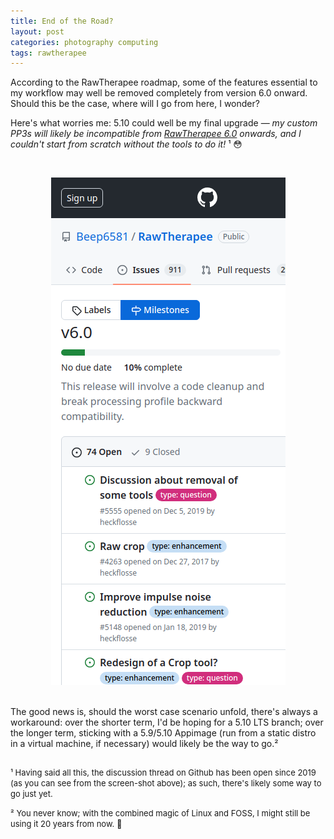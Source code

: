 ```yaml
---
title: End of the Road?
layout: post
categories: photography computing
tags: rawtherapee
---
```


According to the RawTherapee roadmap, some of the features essential to my workflow may well be removed completely from version 6.0 onward. Should this be the case, where will I go from here, I wonder?

Here's what worries me: 5.10 could well be my final upgrade — *my custom PP3s will likely be incompatible from [RawTherapee 6.0](https://github.com/Beep6581/RawTherapee/milestone/10) onwards, and I couldn't start from scratch without the tools to do it!* ¹ 😳

<p><br><center><img src="https://raw.githubusercontent.com/martbetz/martbetz.github.io/main/_includes/custom/rt6.png" alt="RT 6.0 Roadmap"></center><br></p>

<!-- In an ideal world, things would be more flexible (think of the way plugins work in GIMP or addons work in Firefox); tools could be maintained independently, and the user would get to choose their own destiny. Unfortunately, though, this isn't practically possible; I'm merely affording myself the luxury of a brief flight of fantacy. -->

The good news is, should the worst case scenario unfold, there's always a workaround: over the shorter term, I'd be hoping for a 5.10 LTS branch; over the longer term, sticking with a 5.9/5.10 Appimage (run from a static distro in a virtual machine, if necessary) would likely be the way to go.²

<p style="padding-top: 15px">
<font size="2">
¹ Having said all this, the discussion thread on Github has been open since 2019 (as you can see from the screen-shot above); as such, there's likely some way to go just yet.
</font>
</p>

<p style="padding-top: -5px">
<font size="2">
² You never know; with the combined magic of Linux and FOSS, I might still be using it 20 years from now. 💾 
</font>
</p>
